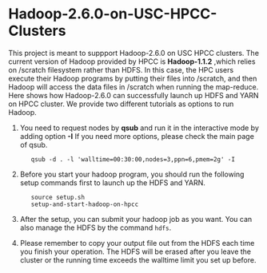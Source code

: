 # Hadoop-2.6.0-on-USC-HPCC-Clusters
This project is meant to suppport Hadoop-2.6.0 on USC HPCC clusters. The current version of Hadoop provided by HPCC is **Hadoop-1.1.2** ,which relies on /scratch filesystem rather than HDFS. In this case, the HPC users execute their Hadoop programs by putting their files into /scratch, and then Hadoop will access the data files in /scratch when running the map-reduce. Here shows how Hadoop-2.6.0 can successfully launch up HDFS and YARN on HPCC cluster. We provide two different tutorials as options to run Hadoop. 

1. You need to request nodes by **qsub** and run it in the interactive mode by adding option **-I**
If you need more options, please check the main page of qsub.

          qsub -d . -l 'walltime=00:30:00,nodes=3,ppn=6,pmem=2g' -I
      
2. Before you start your hadoop program, you should run the following setup commands first to launch up the HDFS and YARN.

          source setup.sh
          setup-and-start-hadoop-on-hpcc
      
3. After the setup, you can submit your hadoop job as you want. You can also manage the HDFS by the command `hdfs`.
4. Please remember to copy your output file out from the HDFS each time you finish your operation. The HDFS will be erased after you leave the cluster or the running time exceeds the walltime limit you set up before.
